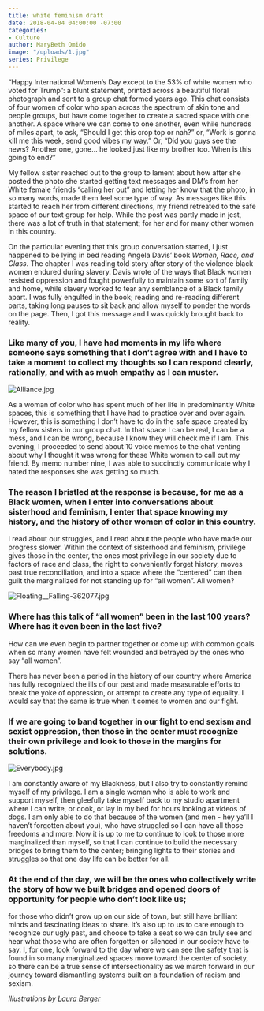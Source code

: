 ```yaml
---
title: white feminism draft
date: 2018-04-04 04:00:00 -07:00
categories:
- Culture
author: MaryBeth Omido
image: "/uploads/1.jpg"
series: Privilege
---
```


“Happy International Women’s Day except to the 53% of white women who voted for Trump”: a blunt statement, printed across a beautiful floral photograph and sent to a group chat formed years ago. This chat consists of four women of color who span across the spectrum of skin tone and people groups, but have come together to create a sacred space with one another. A space where we can come to one another, even while hundreds of miles apart, to ask, “Should I get this crop top or nah?” or, “Work is gonna kill me this week, send good vibes my way.” Or, “Did you guys see the news? Another one, gone... he looked just like my brother too. When is this going to end?” 

My fellow sister reached out to the group to lament about how after she posted the photo she started getting text messages and DM’s from her White female friends “calling her out” and letting her know that the photo, in so many words, made them feel some type of way. As messages like this started to reach her from different directions, my friend retreated to the safe space of our text group for help. While the post was partly made in jest, there was a lot of truth in that statement; for her and for many other women in this country.  

On the particular evening that this group conversation started, I just happened to be lying in bed reading Angela Davis’ book _Women, Race, and Class_. The chapter I was reading told story after story of the violence black women endured during slavery. Davis wrote of the ways that Black women resisted oppression and fought powerfully to maintain some sort of family and home, while slavery worked to tear any semblance of a Black family apart. I was fully engulfed in the book; reading and re-reading different parts, taking long pauses to sit back and allow myself to ponder the words on the page. Then, I got this message and I was quickly brought back to reality. 

### Like many of you, I have had moments in my life where someone says something that I don’t agree with and I have to take a moment to collect my thoughts so I can respond clearly, rationally, and with as much empathy as I can muster. 

![Alliance.jpg](/uploads/Alliance.jpg)

As a woman of color who has spent much of her life in predominantly White spaces, this is something that I have had to practice over and over again. However, this is something I don’t have to do in the safe space created by my fellow sisters in our group chat. In that space I can be real, I can be a mess, and I can be wrong, because I know they will check me if I am. This evening, I proceeded to send about 10 voice memos to the chat venting about why I thought it was wrong for these White women to call out my friend. By memo number nine, I was able to succinctly communicate why I hated the responses she was getting so much. 

### The reason I bristled at the response is because, for me as a Black women, when I enter into conversations about sisterhood and feminism, I enter that space knowing my history, and the history of other women of color in this country. 

I read about our struggles, and I read about the people who have made our progress slower. Within the context of sisterhood and feminism, privilege gives those in the center, the ones most privilege in our society due to factors of race and class, the right to conveniently forget history, moves past true reconciliation, and into a space where the “centered” can then guilt the marginalized for not standing up for “all women”. All women? 

![Floating__Falling-362077.jpg](/uploads/Floating__Falling-362077.jpg)

### Where has this talk of “all women” been in the last 100 years? Where has it even been in the last five? 

How can we even begin to partner together or come up with common goals when so many women have felt wounded and betrayed by the ones who say “all women”.

There has never been a period in the history of our country where America has fully recognized the ills of our past and made measurable efforts to break the yoke of oppression, or attempt to create any type of equality. I would say that the same is true when it comes to women and our fight. 

### If we are going to band together in our fight to end sexism and sexist oppression, then those in the center must recognize their own privilege and look to those in the margins for solutions. 

![Everybody.jpg](/uploads/Everybody.jpg)

I am constantly aware of my Blackness, but I also try to constantly remind myself of my privilege. I am a single woman who is able to work and support myself, then gleefully take myself back to my studio apartment where I can write, or cook, or lay in my bed for hours looking at videos of dogs. I am only able to do that because of the women (and men - hey ya’ll I haven’t forgotten about you), who have struggled so I can have all those freedoms and more. Now it is up to me to continue to look to those more marginalized than myself, so that I can continue to build the necessary bridges to bring them to the center; bringing lights to their stories and struggles so that one day life can be better for all.  

### At the end of the day, we will be the ones who collectively write the story of how we built bridges and opened doors of opportunity for people who don’t look like us; 

for those who didn’t grow up on our side of town, but still have brilliant minds and fascinating ideas to share. It’s also up to us to care enough to recognize our ugly past, and choose to take a seat so we can truly see and hear what those who are often forgotten or silenced in our society have to say. I, for one, look forward to the day where we can see the safety that is found in so many marginalized spaces move toward the center of society, so there can be a true sense of intersectionality as we march forward in our journey toward dismantling systems built on a foundation of racism and sexism. 

_Illustrations by [Laura Berger](https://www.lauraberger.com/)_